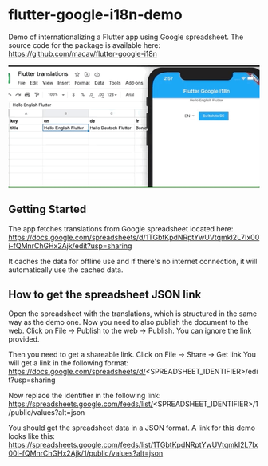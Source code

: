 # flutter-google-i18n-demo

Demo of internationalizing a Flutter app using Google spreadsheet.
The source code for the package is available here: https://github.com/macav/flutter-google-i18n

![Demo gif](app.gif)

## Getting Started

The app fetches translations from Google spreadsheet located here:
https://docs.google.com/spreadsheets/d/1TGbtKpdNRptYwUVtqmkI2L7Ix00i-fQMnrChGHx2Ajk/edit?usp=sharing

It caches the data for offline use and if there's no internet connection, it will automatically use the cached data.

## How to get the spreadsheet JSON link

Open the spreadsheet with the translations, which is structured in the same way as the demo one.
Now you need to also publish the document to the web. 
Click on File -> Publish to the web -> Publish. You can ignore the link provided.

Then you need to get a shareable link.
Click on File -> Share -> Get link
You will get a link in the following format:
https://docs.google.com/spreadsheets/d/<SPREADSHEET_IDENTIFIER>/edit?usp=sharing

Now replace the identifier in the following link:
https://spreadsheets.google.com/feeds/list/<SPREADSHEET_IDENTIFIER>/1/public/values?alt=json

You should get the spreadsheet data in a JSON format.
A link for this demo looks like this:
https://spreadsheets.google.com/feeds/list/1TGbtKpdNRptYwUVtqmkI2L7Ix00i-fQMnrChGHx2Ajk/1/public/values?alt=json
